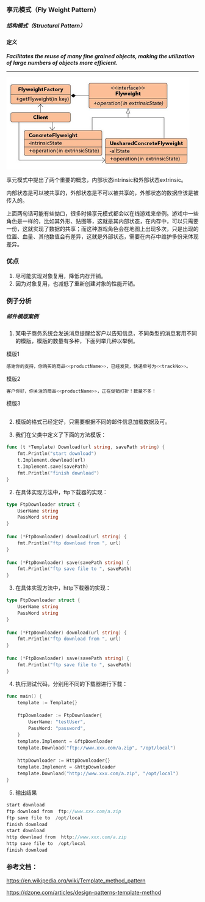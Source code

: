 ### 享元模式（Fly Weight Pattern）

##### 结构模式（Structural Pattern）

#### 定义

***Facilitates the reuse of many fine grained objects, making the utilization of large numbers of objects more efficient.***

*** ***

![Fly_Weight Pattern UML](../images/fly_weight_pattern.png)

享元模式中提出了两个重要的概念，内部状态intrinsic和外部状态extrinsic。

内部状态是可以被共享的，外部状态是不可以被共享的，外部状态的数据应该是被传入的。

上面两句话可能有些拗口，很多时候享元模式都会以在线游戏来举例。游戏中一些角色是一样的，比如其外形、贴图等，这就是其内部状态，在内存中，可以只需要一份，这就实现了数据的共享；而这种游戏角色会在地图上出现多次，只是出现的位置、血量、其他数值会有差异，这就是外部状态，需要在内存中维护多份来体现差异。

### 优点
1. 尽可能实现对象复用，降低内存开销。
2. 因为对象复用，也减低了重新创建对象的性能开销。

### 例子分析

##### 邮件模版案例
1. 某电子商务系统会发送消息提醒给客户以告知信息，不同类型的消息套用不同的模版，模版的数量有多种，下面列举几种以举例。

模版1
```go
感谢你的支持，你购买的商品<<productName>>，已经发货，快递单号为<<trackNo>>。
```

模版2
```go
客户你好，你关注的商品<<productName>>，正在促销打折！数量不多！
```

模版3
```go

```

2. 模版的格式已经定好，只需要根据不同的邮件信息加载数据及可。




1. 我们在父类中定义了下面的方法模版：
```go
func (t *Template) Download(url string, savePath string) {
	fmt.Println("start download")
	t.Implement.download(url)
	t.Implement.save(savePath)
	fmt.Println("finish download")
}
```

2. 在具体实现方法中，ftp下载器的实现：
```go
type FtpDownloader struct {
	UserName string
	PassWord string
}

func (*FtpDownloader) download(url string) {
	fmt.Println("ftp download from ", url)
}

func (*FtpDownloader) save(savePath string) {
	fmt.Println("ftp save file to ", savePath)
}
```

3. 在具体实现方法中，http下载器的实现：
```go
type FtpDownloader struct {
	UserName string
	PassWord string
}

func (*FtpDownloader) download(url string) {
	fmt.Println("ftp download from ", url)
}

func (*FtpDownloader) save(savePath string) {
	fmt.Println("ftp save file to ", savePath)
}
```

4. 执行测试代码，分别用不同的下载器进行下载：
```go
func main() {
	template := Template{}

	ftpDownloader := FtpDownloader{
		UserName: "testUser",
		PassWord: "password",
	}
	template.Implement = &ftpDownloader
	template.Download("ftp://www.xxx.com/a.zip", "/opt/local")

	httpDownloader := HttpDownloader{}
	template.Implement = &httpDownloader
	template.Download("http://www.xxx.com/a.zip", "/opt/local")
}
```

5. 输出结果
```go
start download
ftp download from  ftp://www.xxx.com/a.zip
ftp save file to  /opt/local
finish download
start download
http download from  http://www.xxx.com/a.zip
http save file to  /opt/local
finish download
```

### 参考文档：

https://en.wikipedia.org/wiki/Template_method_pattern

https://dzone.com/articles/design-patterns-template-method